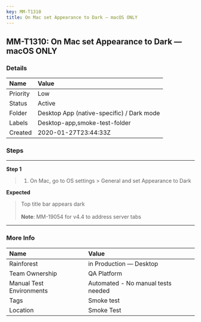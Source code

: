```yaml
---
key: MM-T1310
title: On Mac set Appearance to Dark — macOS ONLY
---
```


## MM-T1310: On Mac set Appearance to Dark — macOS ONLY

### Details

| Name     | Value                                     |
| :------- | :---------------------------------------- |
| Priority | Low                                       |
| Status   | Active                                    |
| Folder   | Desktop App (native-specific) / Dark mode |
| Labels   | Desktop-app,smoke-test-folder             |
| Created  | 2020-01-27T23:44:33Z                      |

### Steps

<hr/>

**Step 1**

> <article><ol><li>On Mac, go to OS settings &gt; General and set Appearance to Dark</li></ol></article>

**Expected**

> <article>Top title bar appears dark<br><br><strong>Note</strong>: MM-19054 for v4.4 to address server tabs</article>

<hr/>

### More Info

| Name                     | Value                              |
| :----------------------- | :--------------------------------- |
| Rainforest               | in Production — Desktop            |
| Team Ownership           | QA Platform                        |
| Manual Test Environments | Automated - No manual tests needed |
| Tags                     | Smoke test                         |
| Location                 | Smoke Test                         |
